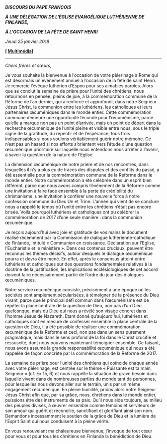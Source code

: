 ***DISCOURS DU PAPE FRANÇOIS***

***À UNE DÉLÉGATION DE L'ÉGLISE ÉVANGÉLIQUE LUTHÉRIENNE DE FINLANDE,***

***À L'OCCASION DE LA FÊTE DE SAINT HENRI***

*Jeudi 25 janvier 2018*

**[ [Multimédia](http://w2.vatican.va/content/francesco/fr/events/event.dir.html/content/vaticanevents/fr/2018/1/25/evangelici-luterani-finlandia.html)]**

* * *

*Chers frères et sœurs,*

Je vous souhaite la bienvenue à l’occasion de votre pèlerinage à Rome qui est désormais un événement annuel à l’occasion de la fête de saint Henri. Je remercie l’évêque luthérien d’Espoo pour ses aimables paroles. Alors que se conclut la semaine de prière pour l’unité des chrétiens, nous retournons en pensée, pleins de joie, à la commémoration commune de la Réforme de l’an dernier, qui a renforcé et approfondi, dans notre Seigneur Jésus Christ, la communion entre les luthériens, les catholiques et leurs partenaires œcuméniques dans le monde entier. Cette commémoration commune demeure une opportunité féconde pour l’œcuménisme, parce qu’elle a marqué non pas un point d’arrivée, mais un point de départ dans la recherche œcuménique de l’unité pleine et visible entre nous, sous le triple signe de la gratitude, du repentir et de l’espérance, tous trois indispensables si nous voulons véritablement guérir notre mémoire. Ce n’est pas un hasard si nos efforts s’orientent vers l’étude d’une question œcuménique prioritaire sur laquelle nous entendons nous arrêter à l’avenir, à savoir la question de la nature de l’Eglise.

La dimension œcuménique de notre prière et de nos rencontres, dans lesquelles il n’y a plus eu de traces des disputes et des conflits du passé, a été essentielle pour la commémoration commune de la Réforme dans le monde entier. Notre commémoration a été célébrée dans un esprit bien différent, parce que nous avons compris l’événement de la Réforme comme une invitation à faire face ensemble à la perte de crédibilité du christianisme, une invitation à conférer une nouvelle force à notre confession commune du Dieu Un et Trine. L’année qui vient de se conclure nous a rappelé le temps où l’unité entre les chrétiens n’était pas encore brisée. Voilà pourquoi luthériens et catholiques ont pu célébrer la commémoration de 2017 d’une seule manière : dans la communion œcuménique.

Je reçois aujourd’hui avec joie et gratitude de vos mains le document réalisé récemment par la Commission de dialogue luthérienne-catholique de Finlande, intitulé « Communion en croissance. Déclaration sur l’Eglise, l’Eucharistie et le ministère ». Dans ces contenus cruciaux, peuvent être reconnus les thèmes décisifs, autour desquels le dialogue œcuménique pourra et devra être mené. En effet, après le consensus atteint entre luthériens et catholiques sur des questions fondamentales relatives à la doctrine de la justification, les implications ecclésiologiques de cet accord doivent faire nécessairement partie de l’ordre du jour des dialogues œcuméniques.

Notre service œcuménique consiste, précisément à une époque où les sociétés sont amplement sécularisées, à témoigner de la présence du Dieu vivant, parce que le principal défi commun dans l’œcuménisme est de répéter la place centrale de la question de Dieu, non pas d’un Dieu quelconque, mais du Dieu qui nous a révélé son visage concret dans l’homme Jésus de Nazareth. Etant donné qu’aujourd’hui, luthériens et catholiques sont en mesure de confesser ensemble la place centrale de la question de Dieu, il a été possible de réaliser une commémoration œcuménique de la Réforme et ceci, non pas dans un sens purement pragmatique, mais dans le sens profond de la foi dans le Christ crucifié et ressuscité, dont nous pouvons maintenant témoigner ensemble. Ce faisant, nous avons assumé la grande responsabilité œcuménique qui nous a été rappelée de façon concrète par la commémoration de la Réforme de 2017.

La semaine de prière pour l’unité des chrétiens qui coïncide chaque année avec votre pèlerinage, est centrée sur le thème « Puissante est ta main, Seigneur » (cf. Ex 15, 6) et nous rappelle la situation de grave besoin dans laquelle vivent dans de nombreuses parties du monde tant de personnes, pour lesquelles nous devons aller sur le terrain, unis par un même engagement œcuménique. En pleine humilité, prions alors notre Seigneur Jésus Christ afin que, par sa grâce, nous, chrétiens dans le monde entier, puissions être des instruments de sa paix. Qu’il nous aide toujours, au milieu des peuples divisés, à œuvrer ensemble comme témoins et serviteurs de son amour qui guérit et réconcilie, sanctifiant et glorifiant ainsi son nom. Demandons incessamment le soutien de la grâce de Dieu et la lumière de l’Esprit Saint qui nous conduisent à la pleine vérité.

En vous renouvelant ma chaleureuse bienvenue, j’invoque de tout cœur pour vous et pour tous les chrétiens en Finlande la bénédiction de Dieu.